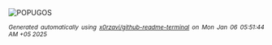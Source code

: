 <div align="justify">
<picture>
    <source media="(prefers-color-scheme: dark)" srcset="https://i.ibb.co/vLth99h/output-gif.gif">
    <source media="(prefers-color-scheme: light)" srcset="https://i.ibb.co/vLth99h/output-gif.gif">
    <img alt="POPUGOS" src="https://i.ibb.co/vLth99h/output-gif.gif">
</picture>

<sub><i>Generated automatically using [x0rzavi/github-readme-terminal](https://github.com/x0rzavi/github-readme-terminal) on Mon Jan 06 05:51:44 AM +05 2025</i></sub>
</div>